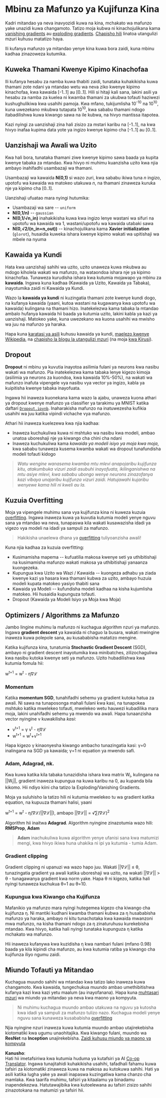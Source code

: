 <!--
CO_OP_TRANSLATOR_METADATA:
{
  "original_hash": "ae074cd940fc2f4dc24fc07b66ccbd99",
  "translation_date": "2025-08-25T20:57:06+00:00",
  "source_file": "lessons/4-ComputerVision/08-TransferLearning/TrainingTricks.md",
  "language_code": "sw"
}
-->
# Mbinu za Mafunzo ya Kujifunza Kina

Kadri mitandao ya neva inavyozidi kuwa na kina, mchakato wa mafunzo yake unazidi kuwa changamoto. Tatizo moja kubwa ni kinachojulikana kama [vanishing gradients](https://en.wikipedia.org/wiki/Vanishing_gradient_problem) au [exploding gradients](https://deepai.org/machine-learning-glossary-and-terms/exploding-gradient-problem#:~:text=Exploding%20gradients%20are%20a%20problem,updates%20are%20small%20and%20controlled.). [Chapisho hili](https://towardsdatascience.com/the-vanishing-exploding-gradient-problem-in-deep-neural-networks-191358470c11) linatoa utangulizi mzuri kuhusu matatizo haya.

Ili kufanya mafunzo ya mitandao yenye kina kuwa bora zaidi, kuna mbinu kadhaa zinazoweza kutumika.

## Kuweka Thamani Kwenye Kipimo Kinachofaa

Ili kufanya hesabu za namba kuwa thabiti zaidi, tunataka kuhakikisha kuwa thamani zote ndani ya mtandao wetu wa neva ziko kwenye kipimo kinachofaa, kwa kawaida [-1..1] au [0..1]. Hili si hitaji kali sana, lakini asili ya hesabu za namba za kuelea ni kwamba thamani za ukubwa tofauti haziwezi kushughulikiwa kwa usahihi pamoja. Kwa mfano, tukijumlisha 10<sup>-10</sup> na 10<sup>10</sup>, kuna uwezekano mkubwa tutapata 10<sup>10</sup>, kwa sababu thamani ndogo itabadilishwa kuwa kiwango sawa na ile kubwa, na hivyo mantissa itapotea.

Kazi nyingi za uanzishaji zina hali zisizo za mstari karibu na [-1..1], na kwa hivyo inafaa kupima data yote ya ingizo kwenye kipimo cha [-1..1] au [0..1].

## Uanzishaji wa Awali wa Uzito

Kwa hali bora, tunataka thamani ziwe kwenye kipimo sawa baada ya kupita kwenye tabaka za mtandao. Kwa hivyo ni muhimu kuanzisha uzito kwa njia ambayo inahifadhi usambazaji wa thamani.

Usambazaji wa kawaida **N(0,1)** si wazo zuri, kwa sababu ikiwa tuna *n* ingizo, upotofu wa kawaida wa matokeo utakuwa *n*, na thamani zinaweza kuruka nje ya kipimo cha [0..1].

Uanzishaji ufuatao mara nyingi hutumika:

- Usambazaji wa sare -- `uniform`
- **N(0,1/n)** -- `gaussian`
- **N(0,1/√n_in)** inahakikisha kuwa kwa ingizo lenye wastani wa sifuri na upotofu wa kawaida wa 1, wastani/upotofu wa kawaida utabaki sawa
- **N(0,√2/(n_in+n_out))** -- kinachojulikana kama **Xavier initialization** (`glorot`), husaidia kuweka ishara kwenye kipimo wakati wa upitishaji wa mbele na nyuma

## Kawaida ya Kundi

Hata kwa uanzishaji sahihi wa uzito, uzito unaweza kuwa mkubwa au mdogo kiholela wakati wa mafunzo, na wataondoa ishara nje ya kipimo kinachofaa. Tunaweza kurudisha ishara kwa kutumia mojawapo ya mbinu za **kawaida**. Ingawa kuna kadhaa (Kawaida ya Uzito, Kawaida ya Tabaka), inayotumika zaidi ni Kawaida ya Kundi.

Wazo la **kawaida ya kundi** ni kuzingatia thamani zote kwenye kundi dogo, na kufanya kawaida (yaani, kutoa wastani na kugawanya kwa upotofu wa kawaida) kulingana na thamani hizo. Inatekelezwa kama tabaka la mtandao ambalo hufanya kawaida hii baada ya kutumia uzito, lakini kabla ya kazi ya uanzishaji. Matokeo yake, kuna uwezekano wa kuona usahihi wa mwisho wa juu na mafunzo ya haraka.

Hapa kuna [karatasi ya asili](https://arxiv.org/pdf/1502.03167.pdf) kuhusu kawaida ya kundi, [maelezo kwenye Wikipedia](https://en.wikipedia.org/wiki/Batch_normalization), na [chapisho la blogu la utangulizi mzuri](https://towardsdatascience.com/batch-normalization-in-3-levels-of-understanding-14c2da90a338) (na moja [kwa Kirusi](https://habrahabr.ru/post/309302/)).

## Dropout

**Dropout** ni mbinu ya kuvutia inayotoa asilimia fulani ya neurons kwa nasibu wakati wa mafunzo. Pia inatekelezwa kama tabaka lenye kigezo kimoja (asilimia ya neurons za kuondoa, kwa kawaida 10%-50%), na wakati wa mafunzo inafuta vipengele vya nasibu vya vector ya ingizo, kabla ya kuipitisha kwenye tabaka inayofuata.

Ingawa hii inaweza kuonekana kama wazo la ajabu, unaweza kuona athari ya dropout kwenye mafunzo ya classifier ya tarakimu ya MNIST katika daftari [`Dropout.ipynb`](../../../../../lessons/4-ComputerVision/08-TransferLearning/Dropout.ipynb). Inaharakisha mafunzo na inatuwezesha kufikia usahihi wa juu katika vipindi vichache vya mafunzo.

Athari hii inaweza kuelezewa kwa njia kadhaa:

- Inaweza kuchukuliwa kuwa ni mshtuko wa nasibu kwa modeli, ambao unatoa uboreshaji nje ya kiwango cha chini cha ndani
- Inaweza kuchukuliwa kama *kawaida ya modeli isiyo ya moja kwa moja*, kwa sababu tunaweza kusema kwamba wakati wa dropout tunafundisha modeli tofauti kidogo

> *Watu wengine wanasema kwamba mtu mlevi anapojaribu kujifunza kitu, atakumbuka vizuri zaidi asubuhi inayofuata, ikilinganishwa na mtu asiye mlevi, kwa sababu ubongo wenye neurons zinazofanya kazi vibaya unajaribu kujifunza vizuri zaidi. Hatujawahi kujaribu wenyewe kama hili ni kweli au la.*

## Kuzuia Overfitting

Moja ya vipengele muhimu sana vya kujifunza kina ni kuweza kuzuia [overfitting](../../3-NeuralNetworks/05-Frameworks/Overfitting.md). Ingawa inaweza kuwa ya kuvutia kutumia modeli yenye nguvu sana ya mtandao wa neva, tunapaswa kila wakati kusawazisha idadi ya vigezo vya modeli na idadi ya sampuli za mafunzo.

> Hakikisha unaelewa dhana ya [overfitting](../../3-NeuralNetworks/05-Frameworks/Overfitting.md) tuliyoanzisha awali!

Kuna njia kadhaa za kuzuia overfitting:

- Kusimamisha mapema -- kufuatilia makosa kwenye seti ya uthibitishaji na kusimamisha mafunzo wakati makosa ya uthibitishaji yanaanza kuongezeka.
- Kupungua kwa Uzito wa Wazi / Kawaida -- kuongeza adhabu ya ziada kwenye kazi ya hasara kwa thamani kubwa za uzito, ambayo huzuia modeli kupata matokeo yasiyo thabiti sana
- Kawaida ya Modeli -- kufundisha modeli kadhaa na kisha kujumlisha matokeo. Hii husaidia kupunguza tofauti.
- Dropout (Kawaida ya Modeli Isiyo ya Moja kwa Moja)

## Optimizers / Algorithms za Mafunzo

Jambo lingine muhimu la mafunzo ni kuchagua algorithm nzuri ya mafunzo. Ingawa **gradient descent** ya kawaida ni chaguo la busara, wakati mwingine inaweza kuwa polepole sana, au kusababisha matatizo mengine.

Katika kujifunza kina, tunatumia **Stochastic Gradient Descent** (SGD), ambayo ni gradient descent inayotumika kwa minibatches, zilizochaguliwa kwa nasibu kutoka kwenye seti ya mafunzo. Uzito hubadilishwa kwa kutumia fomula hii:

w<sup>t+1</sup> = w<sup>t</sup> - η∇ℒ

### Momentum

Katika **momentum SGD**, tunahifadhi sehemu ya gradient kutoka hatua za awali. Ni sawa na tunaposonga mahali fulani kwa kasi, na tunapokea mshtuko katika mwelekeo tofauti, mwelekeo wetu hauwezi kubadilika mara moja, lakini unahifadhi sehemu ya mwendo wa awali. Hapa tunaanzisha vector nyingine v kuwakilisha *kasi*:

- v<sup>t+1</sup> = γ v<sup>t</sup> - η∇ℒ
- w<sup>t+1</sup> = w<sup>t</sup>+v<sup>t+1</sup>

Hapa kigezo γ kinaonyesha kiwango ambacho tunazingatia kasi: γ=0 inalingana na SGD ya kawaida; γ=1 ni equation ya mwendo safi.

### Adam, Adagrad, nk.

Kwa kuwa katika kila tabaka tunazidisha ishara kwa matrix W<sub>i</sub>, kulingana na ||W<sub>i</sub>||, gradient inaweza kupungua na kuwa karibu na 0, au kupanda bila kikomo. Hii ndiyo kiini cha tatizo la Exploding/Vanishing Gradients.

Moja ya suluhisho la tatizo hili ni kutumia mwelekeo tu wa gradient katika equation, na kupuuza thamani halisi, yaani

w<sup>t+1</sup> = w<sup>t</sup> - η(∇ℒ/||∇ℒ||), ambapo ||∇ℒ|| = √∑(∇ℒ)<sup>2</sup>

Algorithm hii inaitwa **Adagrad**. Algorithm nyingine zinazotumia wazo hili: **RMSProp**, **Adam**

> **Adam** inachukuliwa kuwa algorithm yenye ufanisi sana kwa matumizi mengi, kwa hivyo ikiwa huna uhakika ni ipi ya kutumia - tumia Adam.

### Gradient clipping

Gradient clipping ni upanuzi wa wazo hapo juu. Wakati ||∇ℒ|| ≤ θ, tunazingatia gradient ya awali katika uboreshaji wa uzito, na wakati ||∇ℒ|| > θ - tunagawanya gradient kwa norm yake. Hapa θ ni kigezo, katika hali nyingi tunaweza kuchukua θ=1 au θ=10.

### Kupungua kwa Kiwango cha Kujifunza

Mafanikio ya mafunzo mara nyingi hutegemea kigezo cha kiwango cha kujifunza η. Ni mantiki kudhani kwamba thamani kubwa za η husababisha mafunzo ya haraka, ambayo ni kitu tunachotaka kwa kawaida mwanzoni mwa mafunzo, na kisha thamani ndogo za η zinaturuhusu kurekebisha mtandao. Kwa hivyo, katika hali nyingi tunataka kupunguza η katika mchakato wa mafunzo.

Hii inaweza kufanywa kwa kuzidisha η kwa nambari fulani (mfano 0.98) baada ya kila kipindi cha mafunzo, au kwa kutumia ratiba ya kiwango cha kujifunza iliyo ngumu zaidi.

## Miundo Tofauti ya Mitandao

Kuchagua muundo sahihi wa mtandao kwa tatizo lako inaweza kuwa changamoto. Kwa kawaida, tungechukua muundo ambao umethibitishwa kufanya kazi kwa kazi yetu maalum (au inayofanana). Hapa kuna [muhtasari mzuri](https://www.topbots.com/a-brief-history-of-neural-network-architectures/) wa miundo ya mitandao ya neva kwa maono ya kompyuta.

> Ni muhimu kuchagua muundo ambao utakuwa na nguvu ya kutosha kwa idadi ya sampuli za mafunzo tulizo nazo. Kuchagua modeli yenye nguvu sana kunaweza kusababisha [overfitting](../../3-NeuralNetworks/05-Frameworks/Overfitting.md)

Njia nyingine nzuri inaweza kuwa kutumia muundo ambao utajirekebisha kiotomatiki kwa ugumu unaohitajika. Kwa kiwango fulani, muundo wa **ResNet** na **Inception** unajirekebisha. [Zaidi kuhusu miundo ya maono ya kompyuta](../07-ConvNets/CNN_Architectures.md)

**Kanusho**:  
Hati hii imetafsiriwa kwa kutumia huduma ya kutafsiri ya AI [Co-op Translator](https://github.com/Azure/co-op-translator). Ingawa tunajitahidi kuhakikisha usahihi, tafadhali fahamu kuwa tafsiri za kiotomatiki zinaweza kuwa na makosa au kutokuwa sahihi. Hati ya asili katika lugha yake ya awali inapaswa kuzingatiwa kama chanzo cha mamlaka. Kwa taarifa muhimu, tafsiri ya kitaalamu ya binadamu inapendekezwa. Hatutawajibika kwa kutoelewana au tafsiri zisizo sahihi zinazotokana na matumizi ya tafsiri hii.